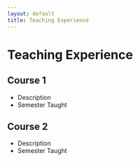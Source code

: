 ```yaml
---
layout: default
title: Teaching Experience
---
```


# Teaching Experience

## Course 1
- Description
- Semester Taught

## Course 2
- Description
- Semester Taught